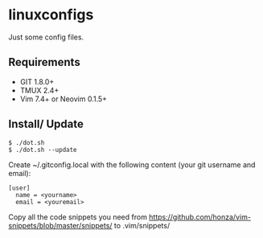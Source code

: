 linuxconfigs
============

Just some config files.

## Requirements
- GIT 1.8.0+
- TMUX 2.4+
- Vim 7.4+ or Neovim 0.1.5+

## Install/ Update
```shell
$ ./dot.sh
$ ./dot.sh --update
```

Create ~/.gitconfig.local with the following content (your git username and email):
```
[user]
  name = <yourname>
  email = <youremail>
```

Copy all the code snippets you need from https://github.com/honza/vim-snippets/blob/master/snippets/ to .vim/snippets/

